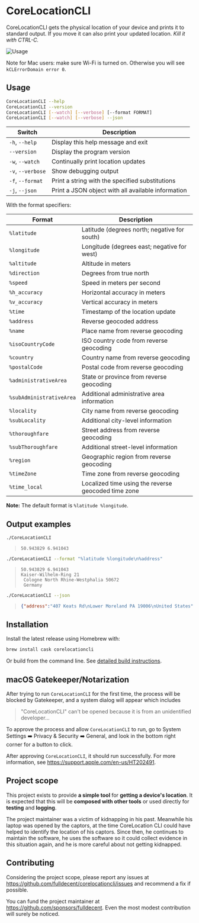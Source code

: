 # CoreLocationCLI

CoreLocationCLI gets the physical location of your device and prints it to standard output. If you move it can also print your updated location. *Kill it with CTRL-C.*

![Usage](https://cloud.githubusercontent.com/assets/382183/25063655/52c11234-221d-11e7-81fb-0f8712dac393.gif)

Note for Mac users: make sure Wi-Fi is turned on. Otherwise you will see `kCLErrorDomain error 0`.

## Usage

```sh
CoreLocationCLI --help
CoreLocationCLI --version
CoreLocationCLI [--watch] [--verbose] [--format FORMAT]
CoreLocationCLI [--watch] [--verbose] --json
```

| Switch            | Description                                        |
| ----------------- | -------------------------------------------------- |
| `-h`, `--help`    | Display this help message and exit                 |
| `--version`       | Display the program version                        |
| `-w`, `--watch`   | Continually print location updates                 |
| `-v`, `--verbose` | Show debugging output                              |
| `-f`, `--format`  | Print a string with the specified substitutions    |
| `-j`, `--json`    | Print a JSON object with all available information |

With the format specifiers:

| Format                   | Description                                         |
| ------------------------ | --------------------------------------------------- |
| `%latitude`              | Latitude (degrees north; negative for south)        |
| `%longitude`             | Longitude (degrees east; negative for west)         |
| `%altitude`              | Altitude in meters                                  |
| `%direction`             | Degrees from true north                             |
| `%speed`                 | Speed in meters per second                          |
| `%h_accuracy`            | Horizontal accuracy in meters                       |
| `%v_accuracy`            | Vertical accuracy in meters                         |
| `%time`                  | Timestamp of the location update                    |
| `%address`               | Reverse geocoded address                            |
| `%name`                  | Place name from reverse geocoding                   |
| `%isoCountryCode`        | ISO country code from reverse geocoding             |
| `%country`               | Country name from reverse geocoding                 |
| `%postalCode`            | Postal code from reverse geocoding                  |
| `%administrativeArea`    | State or province from reverse geocoding            |
| `%subAdministrativeArea` | Additional administrative area information          |
| `%locality`              | City name from reverse geocoding                    |
| `%subLocality`           | Additional city-level information                   |
| `%thoroughfare`          | Street address from reverse geocoding               |
| `%subThoroughfare`       | Additional street-level information                 |
| `%region`                | Geographic region from reverse geocoding            |
| `%timeZone`              | Time zone from reverse geocoding                    |
| `%time_local`            | Localized time using the reverse geocoded time zone |

**Note:** The default format is `%latitude %longitude`.

## Output examples

```sh
./CoreLocationCLI
```

> ```text
> 50.943829 6.941043
> ```

```sh
./CoreLocationCLI --format "%latitude %longitude\n%address"
```

> ```text
> 50.943829 6.941043
> Kaiser-Wilhelm-Ring 21
>  Cologne North Rhine-Westphalia 50672
>  Germany
> ```

```sh
./CoreLocationCLI --json
```

>```json
>{"address":"407 Keats Rd\nLower Moreland PA 19006\nUnited States","locality":"nLower Moreland","subThoroughfare":"407","time":"2019-10-03 04:10:05 +0000","subLocality":null,"administrativeArea":"PA","country":"United States","thoroughfare":"Keats Rd","region":"<+40.141196,-75.034815> radius 35.91","speed":"-1","latitude":"40.141196","name":"1354 Panther Rd","altitude":"92.00","timeZone":"America\/New_York","time_local": "2019-10-02 23:10:05 -0400","isoCountryCode":"US","longitude":"-75.034815","v_accuracy":"65","postalCode":"19006","direction":"-1.0","h_accuracy":"65","subAdministrativeArea":"Montgomery"}
>  ```

## Installation

Install the latest release using Homebrew with:

```sh
brew install cask corelocationcli
```

Or build from the command line. See [detailed build instructions](./RELEASE.md).

## macOS Gatekeeper/Notarization

After trying to run `CoreLocationCLI` for the first time, the process will be blocked by Gatekeeper, and a system dialog will appear which includes

> "CoreLocationCLI" can't be opened because it is from an unidentified developer...

To approve the process and allow `CoreLocationCLI` to run, go to System Settings ➡️ Privacy & Security ➡️ General, and look in the bottom right corner for a button to click.

After approving `CoreLocationCLI`, it should run successfully. For more information, see <https://support.apple.com/en-us/HT202491>.

## Project scope

This project exists to provide **a simple tool** for **getting a device's location**. It is expected that this will be **composed with other tools** or used directly for **testing** and **logging**.

The project maintainer was a victim of kidnapping in his past. Meanwhile his laptop was opened by the captors, at the time CoreLocation CLI could have helped to identify the location of his captors. Since then, he continues to maintain the software, he uses the software so it could collect evidence in this situation again, and he is more careful about not getting kidnapped.

## Contributing

Considering the project scope, please report any issues at <https://github.com/fulldecent/corelocationcli/issues> and recommend a fix if possible.

You can fund the project maintainer at <https://github.com/sponsors/fulldecent>. Even the most modest contribution will surely be noticed.
